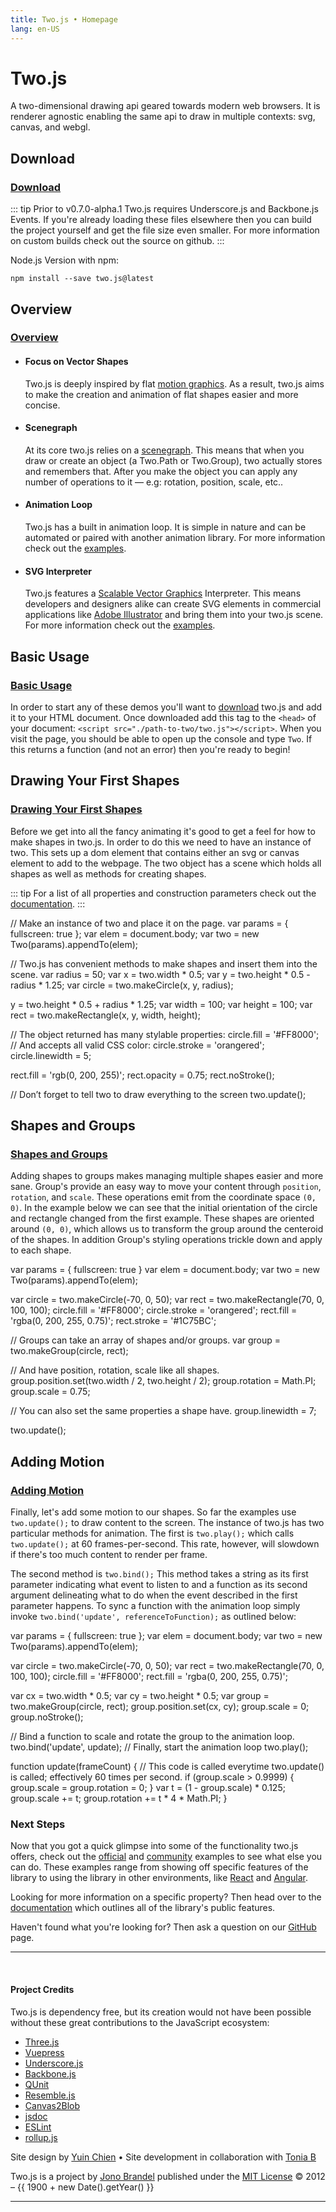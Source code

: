 ```yaml
---
title: Two.js • Homepage
lang: en-US
---
```


# Two.js

A two-dimensional drawing api geared towards modern web browsers. It is renderer agnostic enabling the same api to draw in multiple contexts: svg, canvas, and webgl.

<div>
<custom-button text="Github" type="github" href="https://github.com/jonobr1/two.js" />
<custom-button text="Sponsor" type="sponsor" href="https://github.com/sponsors/jonobr1" />
</div>

## Download

<h3 class="visible"><a href="#download">Download</a></h3>

<div>
<custom-button text="Development" type="download" href="https://raw.githubusercontent.com/jonobr1/two.js/dev/build/two.js" :size="$themeConfig.developmentSize" />
<custom-button text="Production" type="download" href="https://raw.githubusercontent.com/jonobr1/two.js/dev/build/two.min.js" :size="$themeConfig.productionSize" />
</div>

::: tip
Prior to v0.7.0-alpha.1 Two.js requires Underscore.js and Backbone.js Events. If you're already loading these files elsewhere then you can build the project yourself and get the file size even smaller. For more information on custom builds check out the source on github.
:::

Node.js Version with npm:
```
npm install --save two.js@latest
```

## Overview

<h3 class="visible"><a href="#overview">Overview</a></h3>

* #### Focus on Vector Shapes
  Two.js is deeply inspired by flat [motion graphics](http://en.wikipedia.org/wiki/Motion_graphics). As a result, two.js aims to make the creation and animation of flat shapes easier and more concise.

* #### Scenegraph
  At its core two.js relies on a [scenegraph](http://en.wikipedia.org/wiki/Scene_graph). This means that when you draw or create an object (a Two.Path or Two.Group), two actually stores and remembers that. After you make the object you can apply any number of operations to it — e.g: rotation, position, scale, etc..

* #### Animation Loop
  Two.js has a built in animation loop. It is simple in nature and can be automated or paired with another animation library. For more information check out the [examples](/examples/).

* #### SVG Interpreter
  Two.js features a [Scalable Vector Graphics](http://en.wikipedia.org/wiki/Scalable_Vector_Graphics) Interpreter. This means developers and designers alike can create SVG elements in commercial applications like [Adobe Illustrator](http://www.adobe.com/products/illustrator) and bring them into your two.js scene. For more information check out the [examples](/examples/).

## Basic Usage

<h3 class="visible"><a href="#basic-usage">Basic Usage</a></h3>

In order to start any of these demos you'll want to [download](#download) two.js and add it to your HTML document. Once downloaded add this tag to the `<head>` of your document: `<script src="./path-to-two/two.js"></script>`. When you visit the page, you should be able to open up the console and type `Two`. If this returns a function (and not an error) then you're ready to begin!

## Drawing Your First Shapes

<h3 class="visible"><a href="#drawing-your-first-shapes">Drawing Your First Shapes</a></h3>

Before we get into all the fancy animating it's good to get a feel for how to make shapes in two.js. In order to do this we need to have an instance of two. This sets up a dom element that contains either an svg or canvas element to add to the webpage. The two object has a scene which holds all shapes as well as methods for creating shapes.

::: tip
For a list of all properties and construction parameters check out the [documentation](./docs/).
:::

<inline-editor scripts="https://cdn.jsdelivr.net/npm/two.js@latest/build/two.js">
// Make an instance of two and place it on the page.
var params = { fullscreen: true };
var elem = document.body;
var two = new Two(params).appendTo(elem);

// Two.js has convenient methods to make shapes and insert them into the scene.
var radius = 50;
var x = two.width * 0.5;
var y = two.height * 0.5 - radius * 1.25;
var circle = two.makeCircle(x, y, radius);

y = two.height * 0.5 + radius * 1.25;
var width = 100;
var height = 100;
var rect = two.makeRectangle(x, y, width, height);

// The object returned has many stylable properties:
circle.fill = '#FF8000';
// And accepts all valid CSS color:
circle.stroke = 'orangered';
circle.linewidth = 5;

rect.fill = 'rgb(0, 200, 255)';
rect.opacity = 0.75;
rect.noStroke();

// Don’t forget to tell two to draw everything to the screen
two.update();

</inline-editor>

## Shapes and Groups

<h3 class="visible"><a href="#shapes-and-groups">Shapes and Groups</a></h3>

Adding shapes to groups makes managing multiple shapes easier and more sane. Group's provide an easy way to move your content through `position`, `rotation`, and `scale`. These operations emit from the coordinate space `(0, 0)`. In the example below we can see that the initial orientation of the circle and rectangle changed from the first example. These shapes are oriented around `(0, 0)`, which allows us to transform the group around the centeroid of the shapes. In addition Group's styling operations trickle down and apply to each shape.

<inline-editor scripts="https://cdn.jsdelivr.net/npm/two.js@latest/build/two.js">
var params = { fullscreen: true }
var elem = document.body;
var two = new Two(params).appendTo(elem);

var circle = two.makeCircle(-70, 0, 50);
var rect = two.makeRectangle(70, 0, 100, 100);
circle.fill = '#FF8000';
circle.stroke = 'orangered';
rect.fill = 'rgba(0, 200, 255, 0.75)';
rect.stroke = '#1C75BC';

// Groups can take an array of shapes and/or groups.
var group = two.makeGroup(circle, rect);

// And have position, rotation, scale like all shapes.
group.position.set(two.width / 2, two.height / 2);
group.rotation = Math.PI;
group.scale = 0.75;

// You can also set the same properties a shape have.
group.linewidth = 7;

two.update();

</inline-editor>

## Adding Motion

<h3 class="visible"><a href="#adding-motion">Adding Motion</a></h3>

Finally, let's add some motion to our shapes. So far the examples use `two.update();` to draw content to the screen. The instance of two.js has two particular methods for animation. The first is `two.play();` which calls `two.update();` at 60 frames-per-second. This rate, however, will slowdown if there's too much content to render per frame.

The second method is `two.bind();` This method takes a string as its first parameter indicating what event to listen to and a function as its second argument delineating what to do when the event described in the first parameter happens. To sync a function with the animation loop simply invoke `two.bind('update', referenceToFunction);` as outlined below:

<inline-editor scripts="https://cdn.jsdelivr.net/npm/two.js@latest/build/two.js">
var params = { fullscreen: true };
var elem = document.body;
var two = new Two(params).appendTo(elem);

var circle = two.makeCircle(-70, 0, 50);
var rect = two.makeRectangle(70, 0, 100, 100);
circle.fill = '#FF8000';
rect.fill = 'rgba(0, 200, 255, 0.75)';

var cx = two.width * 0.5;
var cy = two.height * 0.5;
var group = two.makeGroup(circle, rect);
group.position.set(cx, cy);
group.scale = 0;
group.noStroke();

// Bind a function to scale and rotate the group to the animation loop.
two.bind('update', update);
// Finally, start the animation loop
two.play();

function update(frameCount) {
  // This code is called everytime two.update() is called; effectively 60 times per second.
  if (group.scale > 0.9999) {
    group.scale = group.rotation = 0;
  }
  var t = (1 - group.scale) * 0.125;
  group.scale += t;
  group.rotation += t * 4 * Math.PI;
}

</inline-editor>

### Next Steps

Now that you got a quick glimpse into some of the functionality two.js offers, check out the [official](/examples/#official-examples) and [community](/examples/#community-examples) examples to see what else you can do. These examples range from showing off specific features of the library to using the library in other environments, like [React](/examples/#react) and [Angular](/examples/#angular).

Looking for more information on a specific property? Then head over to the [documentation](/docs/two/) which outlines all of the library's public features.

Haven't found what you're looking for? Then ask a question on our [GitHub](https://github.com/jonobr1/two.js/issues/new?assignees=&labels=question&template=question.md&title=%5BQuestion%5D) page.

---

<br />

#### Project Credits

Two.js is dependency free, but its creation would not have been possible without these great contributions to the JavaScript ecosystem:

<div class="inspiration">

+ [Three.js](http://threejs.org/)
+ [Vuepress](https://vuepress.vuejs.org/)
+ [Underscore.js](https://underscorejs.org/)
+ [Backbone.js](https://backbonejs.org/)
+ [QUnit](https://qunitjs.com/)
+ [Resemble.js](https://github.com/rsmbl/Resemble.js)
+ [Canvas2Blob](https://github.com/blueimp/JavaScript-Canvas-to-Blob)
+ [jsdoc](https://jsdoc.app/)
+ [ESLint](https://eslint.org/)
+ [rollup.js](https://rollupjs.org/)

</div>

<div class="project-footnote">

Site design by [Yuin Chien](https://yuinchien.com/) • Site development in collaboration with [Tonia B](https://toniab.com/)

Two.js is a project by [Jono Brandel](http://jono.fyi/) published under the [MIT License](https://github.com/jonobr1/two.js/blob/dev/LICENSE) © 2012 – {{ 1900 + new Date().getYear() }}

</div>

---
